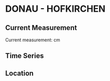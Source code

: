 # DONAU - HOFKIRCHEN

## Current Measurement

Current measurement: <Value topic="rivers/pegel-online/DONAU/HOFKIRCHEN/measurementValue"/> cm

## Time Series

<TimeSeries topic="rivers/pegel-online/DONAU/HOFKIRCHEN/measurementValue" period="week" />

## Location

<WorldMap>
  <Marker lat="48.67667502946274" lon="13.115154340070292" labelTopic="rivers/pegel-online/DONAU/HOFKIRCHEN/measurementValue" />
</WorldMap>
